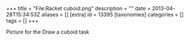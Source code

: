 +++
title = "File:Racket cuboid.png"
description = ""
date = 2013-04-28T15:34:53Z
aliases = []
[extra]
id = 13395
[taxonomies]
categories = []
tags = []
+++

Picture for the Draw a cuboid task
